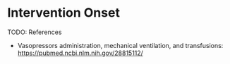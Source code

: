 # Intervention Onset

TODO: References
- Vasopressors administration, mechanical ventilation, and transfusions: https://pubmed.ncbi.nlm.nih.gov/28815112/